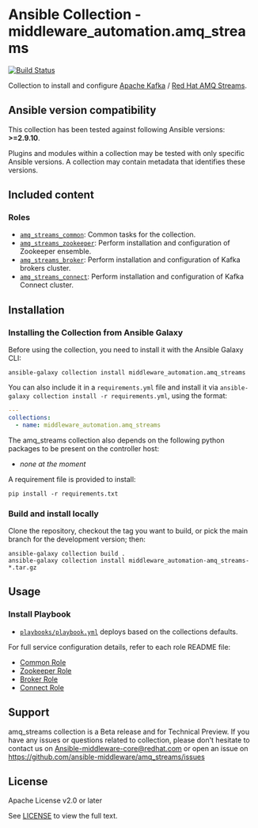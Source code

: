 # Ansible Collection - middleware_automation.amq_streams

[![Build Status](https://github.com/ansible-middleware/amq_streams/workflows/CI/badge.svg?branch=main)](https://github.com/ansible-middleware/amq_streams/actions/workflows/ci.yml)

Collection to install and configure [Apache Kafka](https://kafka.apache.org/) / [Red Hat AMQ Streams](https://access.redhat.com/documentation/en-us/red_hat_amq_streams).

<!--start requires_ansible-->
## Ansible version compatibility

This collection has been tested against following Ansible versions: **>=2.9.10**.

Plugins and modules within a collection may be tested with only specific Ansible versions. A collection may contain metadata that identifies these versions.
<!--end requires_ansible-->

## Included content

### Roles

* [`amq_streams_common`](./roles/amq_streams_common/): Common tasks for the collection.
* [`amq_streams_zookeeper`](./roles/amq_streams_zookeeper/): Perform installation and configuration of Zookeeper ensemble.
* [`amq_streams_broker`](./roles/amq_streams_broker/): Perform installation and configuration of Kafka brokers cluster.
* [`amq_streams_connect`](./roles/amq_streams_connect/): Perform installation and configuration of Kafka Connect cluster.

## Installation

### Installing the Collection from Ansible Galaxy

Before using the collection, you need to install it with the Ansible Galaxy CLI:

    ansible-galaxy collection install middleware_automation.amq_streams

You can also include it in a `requirements.yml` file and install it via `ansible-galaxy collection install -r requirements.yml`, using the format:

```yaml
---
collections:
  - name: middleware_automation.amq_streams
```

The amq_streams collection also depends on the following python packages to be present on the controller host:

* _none at the moment_

A requirement file is provided to install:

    pip install -r requirements.txt

### Build and install locally

Clone the repository, checkout the tag you want to build, or pick the main branch for the development version; then:

    ansible-galaxy collection build .
    ansible-galaxy collection install middleware_automation-amq_streams-*.tar.gz

## Usage

### Install Playbook

* [`playbooks/playbook.yml`](./playbooks/playbook.yml) deploys based on the collections defaults.

For full service configuration details, refer to each role README file:

* [Common Role](./roles/amq_streams_common/README.md)
* [Zookeeper Role](./roles/amq_streams_zookeeper/README.md)
* [Broker Role](./roles/amq_streams_broker/README.md)
* [Connect Role](./roles/amq_streams_connect/README.md)

## Support

amq_streams collection is a Beta release and for Technical Preview. If you have any issues or questions related to collection, please don't hesitate to contact us on Ansible-middleware-core@redhat.com or open an issue on https://github.com/ansible-middleware/amq_streams/issues

## License

Apache License v2.0 or later

See [LICENSE](LICENSE) to view the full text.
